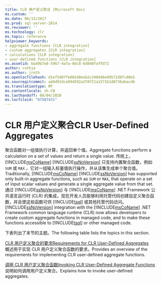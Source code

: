 ```yaml
---
title: CLR 用户定义聚合 |Microsoft Docs
ms.custom: ''
ms.date: 06/13/2017
ms.prod: sql-server-2014
ms.reviewer: ''
ms.technology: clr
ms.topic: reference
helpviewer_keywords:
- aggregate functions [CLR integration]
- custom aggregates [CLR integration]
- calculations [CLR integration]
- user-defined functions [CLR integration]
ms.assetid: bad9b7e8-5967-4afa-8dc8-6d840faf9372
author: rothja
ms.author: jroth
ms.openlocfilehash: d1ef5d07fe082d0eeb2c3484d6e99572d8fc80e5
ms.sourcegitcommit: ad4d92dce894592a259721a1571b1d8736abacdb
ms.translationtype: MT
ms.contentlocale: zh-CN
ms.lasthandoff: 08/04/2020
ms.locfileid: "87587431"
---
```

# <a name="clr-user-defined-aggregates"></a><span data-ttu-id="180b3-102">CLR 用户定义聚合</span><span class="sxs-lookup"><span data-stu-id="180b3-102">CLR User-Defined Aggregates</span></span>
  <span data-ttu-id="180b3-103">聚合函数对一组值执行计算，并返回单个值。</span><span class="sxs-lookup"><span data-stu-id="180b3-103">Aggregate functions perform a calculation on a set of values and return a single value.</span></span> <span data-ttu-id="180b3-104">传统上， [!INCLUDE[msCoName](../../includes/msconame-md.md)] [!INCLUDE[ssNoVersion](../../includes/ssnoversion-md.md)] 只支持内置聚合函数，例如 `SUM` 或 `MAX` ，它对一组输入标量值执行操作，并从该集生成单个聚合值。</span><span class="sxs-lookup"><span data-stu-id="180b3-104">Traditionally, [!INCLUDE[msCoName](../../includes/msconame-md.md)] [!INCLUDE[ssNoVersion](../../includes/ssnoversion-md.md)] has supported only built-in aggregate functions, such as `SUM` or `MAX`, that operate on a set of input scalar values and generate a single aggregate value from that set.</span></span> <span data-ttu-id="180b3-105">通过 [!INCLUDE[ssNoVersion](../../includes/ssnoversion-md.md)] 与 [!INCLUDE[msCoName](../../includes/msconame-md.md)] .NET Framework 公共语言运行时 (CLR) 的集成，现在开发人员能够利用托管代码创建自定义聚合函数，并且使这些函数可供 [!INCLUDE[tsql](../../includes/tsql-md.md)] 或其他托管代码访问。</span><span class="sxs-lookup"><span data-stu-id="180b3-105">[!INCLUDE[ssNoVersion](../../includes/ssnoversion-md.md)] integration with the [!INCLUDE[msCoName](../../includes/msconame-md.md)] .NET Framework common language runtime (CLR) now allows developers to create custom aggregate functions in managed code, and to make these functions accessible to [!INCLUDE[tsql](../../includes/tsql-md.md)] or other managed code.</span></span>  
  
 <span data-ttu-id="180b3-106">下表列出了本节的主题。</span><span class="sxs-lookup"><span data-stu-id="180b3-106">The following table lists the topics in this section.</span></span>  
  
 [<span data-ttu-id="180b3-107">CLR 用户定义聚合的要求</span><span class="sxs-lookup"><span data-stu-id="180b3-107">Requirements for CLR User-Defined Aggregates</span></span>](clr-user-defined-aggregates-requirements.md)  
 <span data-ttu-id="180b3-108">概述用于实现 CLR 用户定义聚合函数的要求。</span><span class="sxs-lookup"><span data-stu-id="180b3-108">Provides an overview of the requirements for implementing CLR user-defined aggregate functions.</span></span>  
  
 [<span data-ttu-id="180b3-109">调用 CLR 用户定义聚合函数</span><span class="sxs-lookup"><span data-stu-id="180b3-109">Invoking CLR User-Defined Aggregate Functions</span></span>](clr-user-defined-aggregate-invoking-functions.md)  
 <span data-ttu-id="180b3-110">说明如何调用用户定义聚合。</span><span class="sxs-lookup"><span data-stu-id="180b3-110">Explains how to invoke user-defined aggregates.</span></span>  
  
  
